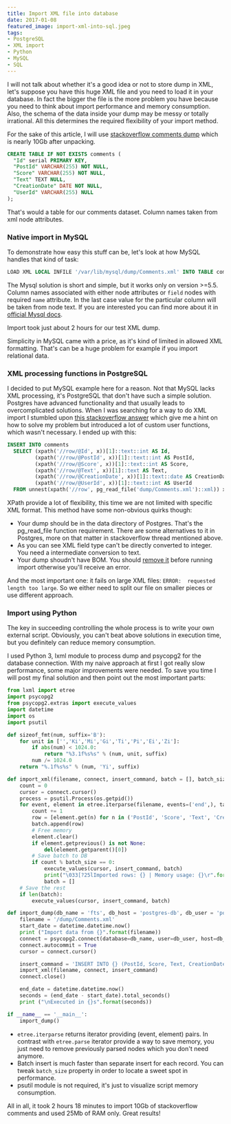 ```yaml
---
title: Import XML file into database
date: 2017-01-08
featured_image: import-xml-into-sql.jpeg
tags:
- PostgreSQL
- XML import
- Python
- MySQL
- SQL
---
```

I will not talk about whether it's a good idea or not to store dump in XML, let's suppose you have this huge XML file and you need to load it in your database. In fact the bigger the file is the more problem you have because you need to think about import performance and memory consumption. Also, the schema of the data inside your dump may be messy or totally irrational. All this determines the required flexibility of your import method.

For the sake of this article, I will use [stackoverflow comments dump](https://archive.org/download/stackexchange) which is nearly 10Gb after unpacking.
```sql
CREATE TABLE IF NOT EXISTS comments (
  "Id" serial PRIMARY KEY,
  "PostId" VARCHAR(255) NOT NULL,
  "Score" VARCHAR(255) NOT NULL,
  "Text" TEXT NULL,
  "CreationDate" DATE NOT NULL,
  "UserId" VARCHAR(255) NULL
);
```
That's would a table for our comments dataset. Column names taken from xml node attributes.

### Native import in MySQL
To demonstrate how easy this stuff can be, let's look at how MySQL handles that kind of task:
```sql
LOAD XML LOCAL INFILE '/var/lib/mysql/dump/Comments.xml' INTO TABLE comments ROWS IDENTIFIED BY '<row>';
```
The Mysql solution is short and simple, but it works only on version >=5.5.  Column names associated with either node attributes or `field` nodes with required `name` attribute. In the last case value for the particular column will be taken from node text. If you are interested you can find more about it in [official Mysql docs](https://dev.mysql.com/doc/refman/5.5/en/load-xml.html).

Import took just about 2 hours for our test XML dump.

Simplicity in MySQL came with a price, as it's kind of limited in allowed XML formatting. That's can be a huge problem for example if you import relational data.

### XML processing functions in PostgreSQL
I decided to put MySQL example here for a reason. Not that MySQL lacks XML processing, it's PostgreSQL that don't have such a simple solution. Postgres have advanced functionality and that usually leads to overcomplicated solutions. When I was searching for a way to do XML import I stumbled upon [this stackoverflow answer](http://stackoverflow.com/a/7628453) which give me a hint on how to solve my problem but introduced a lot of custom user functions, which wasn't necessary. I ended up with this:
```sql
INSERT INTO comments
  SELECT (xpath('//row/@Id', x))[1]::text::int AS Id,
         (xpath('//row/@PostId', x))[1]::text::int AS PostId,
         (xpath('//row/@Score', x))[1]::text::int AS Score,
         (xpath('//row/@Text', x))[1]::text AS Text,
         (xpath('//row/@CreationDate', x))[1]::text::date AS CreationDate,
         (xpath('//row/@UserId', x))[1]::text::int AS UserId
  FROM unnest(xpath('//row', pg_read_file('dump/Comments.xml')::xml)) x;
```
XPath provide a lot of flexibility, this time we are not limited with specific XML format. This method have some non-obvious quirks though:
- Your dump should be in the data directory of Postgres. That's the pg_read_file function requirement. There are some alternatives to it in Postgres, more on that matter in stackoverflow thread mentioned above.
- As you can see XML field type can't be directly converted to integer. You need a intermediate conversion to text.
- Your dump shoudn't have BOM. You should [remove it](http://www.linuxask.com/questions/how-to-remove-bom-from-utf-8) before running import otherwise you'll receive an error.

And the most important one: it fails on large XML files: `ERROR:  requested length too large`. So we either need to split our file on smaller pieces or use different approach.

### Import using Python
The key in succeeding controlling the whole process is to write your own external script. Obviously, you can't beat above solutions in execution time, but you definitely can reduce memory consumption. 

I used Python 3, lxml module to process dump and psycopg2 for the database connection. With my naive approach at first I got really slow performance, some major improvements were needed. To save you time I will post my final solution and then point out the most important parts:
```python
from lxml import etree
import psycopg2
from psycopg2.extras import execute_values
import datetime
import os
import psutil

def sizeof_fmt(num, suffix='B'):
    for unit in ['','Ki','Mi','Gi','Ti','Pi','Ei','Zi']:
        if abs(num) < 1024.0:
            return "%3.1f%s%s" % (num, unit, suffix)
        num /= 1024.0
    return "%.1f%s%s" % (num, 'Yi', suffix)

def import_xml(filename, connect, insert_command, batch = [], batch_size = 1000):
    count = 0
    cursor = connect.cursor()
    process = psutil.Process(os.getpid())
    for event, element in etree.iterparse(filename, events=('end',), tag='row'):
        count += 1
        row = [element.get(n) for n in ('PostId', 'Score', 'Text', 'CreationDate', 'UserId')]
        batch.append(row)
        # Free memory
        element.clear()
        if element.getprevious() is not None:
            del(element.getparent()[0])
        # Save batch to DB
        if count % batch_size == 0:
            execute_values(cursor, insert_command, batch)
            print("\033[?25lImported rows: {} | Memory usage: {}\r".format(count, sizeof_fmt(process.memory_info().rss)), sep='', end='', flush=True)
            batch = []
    # Save the rest
    if len(batch):
        execute_values(cursor, insert_command, batch)

def import_dump(db_name = 'fts', db_host = 'postgres-db', db_user = 'postgres', db_pass = '', db_table = 'comments'):
    filename = '/dump/Comments.xml'
    start_date = datetime.datetime.now()
    print ("Import data from {}".format(filename))
    connect = psycopg2.connect(database=db_name, user=db_user, host=db_host, password=db_pass)
    connect.autocommit = True
    cursor = connect.cursor()

    insert_command = 'INSERT INTO {} (PostId, Score, Text, CreationDate, UserId) VALUES %s'.format(db_table)
    import_xml(filename, connect, insert_command)
    connect.close()

    end_date = datetime.datetime.now()
    seconds = (end_date - start_date).total_seconds()
    print ("\nExecuted in {}s".format(seconds))

if __name__ == '__main__':
    import_dump()
```
- `etree.iterparse` returns iterator providing (event, element) pairs. In contrast with `etree.parse` iterator provide a way to save memory, you just need to remove previously parsed nodes which you don't need anymore.
- Batch insert is much faster than separate insert for each record. You can tweak `batch_size` property in order to locate a sweet spot in performance.
- psutil module is not required, it's just to visualize script memory consumption.

All in all, it took 2 hours 18 minutes to import 10Gb of stackoverflow comments and used 25Mb of RAM only. Great results!